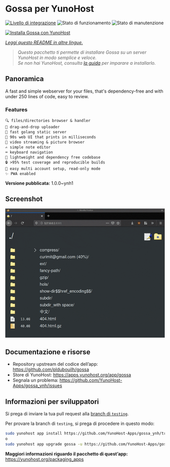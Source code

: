 <!--
N.B.: Questo README è stato automaticamente generato da <https://github.com/YunoHost/apps/tree/master/tools/readme_generator>
NON DEVE essere modificato manualmente.
-->

# Gossa per YunoHost

[![Livello di integrazione](https://dash.yunohost.org/integration/gossa.svg)](https://dash.yunohost.org/appci/app/gossa) ![Stato di funzionamento](https://ci-apps.yunohost.org/ci/badges/gossa.status.svg) ![Stato di manutenzione](https://ci-apps.yunohost.org/ci/badges/gossa.maintain.svg)

[![Installa Gossa con YunoHost](https://install-app.yunohost.org/install-with-yunohost.svg)](https://install-app.yunohost.org/?app=gossa)

*[Leggi questo README in altre lingue.](./ALL_README.md)*

> *Questo pacchetto ti permette di installare Gossa su un server YunoHost in modo semplice e veloce.*  
> *Se non hai YunoHost, consulta [la guida](https://yunohost.org/install) per imparare a installarlo.*

## Panoramica

A fast and simple webserver for your files, that's dependency-free and with under 250 lines of code, easy to review.

### Features

    🔍 files/directories browser & handler
    📩 drag-and-drop uploader
    🥂 fast golang static server
    💾 90s web UI that prints in milliseconds
    📸 video streaming & picture browser
    ✍️ simple note editor
    ⌨️ keyboard navigation
    🚀 lightweight and dependency free codebase
    🔒 >95% test coverage and reproducible builds
    💑 easy multi account setup, read-only mode
    ✨ PWA enabled


**Versione pubblicata:** 1.0.0~ynh1

## Screenshot

![Screenshot di Gossa](./doc/screenshots/screenshot.png)

## Documentazione e risorse

- Repository upstream del codice dell’app: <https://github.com/pldubouilh/gossa>
- Store di YunoHost: <https://apps.yunohost.org/app/gossa>
- Segnala un problema: <https://github.com/YunoHost-Apps/gossa_ynh/issues>

## Informazioni per sviluppatori

Si prega di inviare la tua pull request alla [branch di `testing`](https://github.com/YunoHost-Apps/gossa_ynh/tree/testing).

Per provare la branch di `testing`, si prega di procedere in questo modo:

```bash
sudo yunohost app install https://github.com/YunoHost-Apps/gossa_ynh/tree/testing --debug
o
sudo yunohost app upgrade gossa -u https://github.com/YunoHost-Apps/gossa_ynh/tree/testing --debug
```

**Maggiori informazioni riguardo il pacchetto di quest’app:** <https://yunohost.org/packaging_apps>
